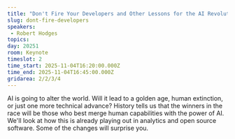 ```yaml
---
title: "Don't Fire Your Developers and Other Lessons for the AI Revolution"
slug: dont-fire-developers
speakers:
 - Robert Hodges
topics: 
day: 20251
room: Keynote
timeslot: 2
time_start: 2025-11-04T16:20:00.000Z
time_end: 2025-11-04T16:45:00.000Z
gridarea: 2/2/3/4
---
```


AI is going to alter the world. Will it lead to a golden age, human extinction, or just one more technical advance? History tells us that the winners in the race will be those who best merge human capabilities with the power of AI. We'll look at how this is already playing out in analytics and open source software. Some of the changes will surprise you. 